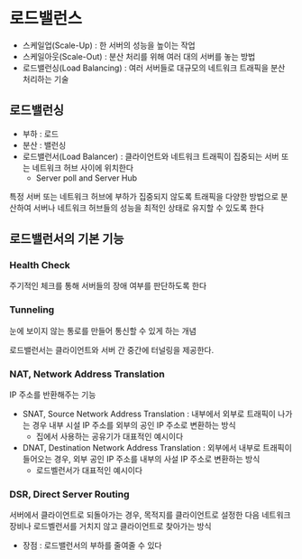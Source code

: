 # 로드밸런스
* 스케일업(Scale-Up) : 한 서버의 성능을 높이는 작업
* 스케일아웃(Scale-Out) : 분산 처리를 위해 여러 대의 서버를 놓는 방법
* 로드밸런싱(Load Balancing) : 여러 서버들로 대규모의 네트워크 트래픽을 분산 처리하는 기술

## 로드밸런싱
* 부하 : 로드
* 분산 : 밸런싱
* 로드밸런서(Load Balancer) : 클라이언트와 네트워크 트래픽이 집중되는 서버 또는 네트워크 허브 사이에 위치한다
  * Server poll and Server Hub

특정 서버 또는 네트워크 허브에 부하가 집중되지 않도록 트래픽을 다양한 방법으로 분산하여 서버나 네트워크 허브들의 성능을 최적인 상태로 유지할 수 있도록 한다

## 로드밸런서의 기본 기능

### Health Check
주기적인 체크를 통해 서버들의 장애 여부를 판단하도록 한다

### Tunneling
눈에 보이지 않는 통로를 만들어 통신할 수 있게 하는 개념

로드밸런서는 클라이언트와 서버 간 중간에 터널링을 제공한다.

### NAT, Network Address Translation
IP 주소를 반환해주는 기능
* SNAT, Source Network Address Translation : 내부에서 외부로 트래픽이 나가는 경우 내부 시설 IP 주소를 외부의 공인 IP 주소로 변환하는 방식
  * 집에서 사용하는 공유기가 대표적인 예시이다
* DNAT, Destination Network Address Translation : 외부에서 내부로 트래픽이 들어오는 경우, 외부 공인 IP 주소를 내부의 사설 IP 주소로 변환하는 방식
  * 로드벨런서가 대표적인 예시이다


### DSR, Direct Server Routing
서버에서 클라이언트로 되돌아가는 경우, 목적지를 클라이언트로 설정한 다음 네트워크 장비나 로드벨런서를 거치지 않고 클라이언트로 찾아가는 방식
* 장점 : 로드밸런서의 부하를 줄여줄 수 있다
